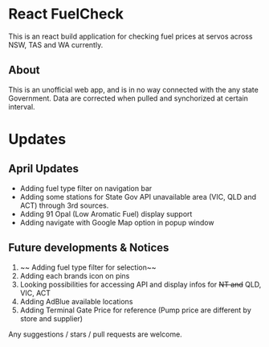 # React FuelCheck

This is an react build application for checking fuel prices at servos across NSW, TAS and WA currently.

## About
This is an unofficial web app, and is in no way connected with the any state Government. Data are corrected when pulled and synchorized at certain interval. 

# Updates

## April Updates
 - Adding fuel type filter on navigation bar
 - Adding some stations for State Gov API unavailable area (VIC, QLD and ACT) through 3rd sources.
 - Adding 91 Opal (Low Aromatic Fuel) display support
 - Adding navigate with Google Map option in popup window

## Future developments & Notices
1. ~~ Adding fuel type filter for selection~~
2. Adding each brands icon on pins
3. Looking possibilities for accessing API and display infos for ~~NT and~~ QLD, VIC, ACT
4. Adding AdBlue available locations
5. Adding Terminal Gate Price for reference (Pump price are different by store and supplier)

Any suggestions / stars / pull requests are welcome.
